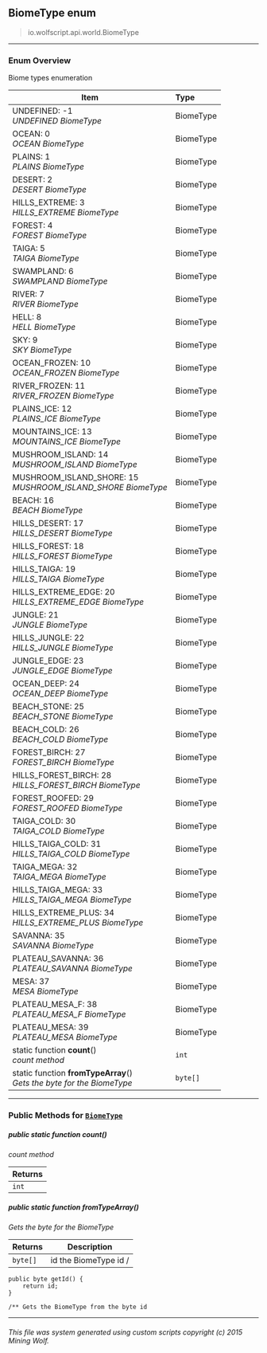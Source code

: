 ## BiomeType __enum__

>io.wolfscript.api.world.BiomeType

---

### Enum Overview

Biome types enumeration

Item | Type   
--- | :--- 
UNDEFINED: -1<br> _UNDEFINED BiomeType_ | BiomeType
OCEAN: 0<br> _OCEAN BiomeType_ | BiomeType
PLAINS: 1<br> _PLAINS BiomeType_ | BiomeType
DESERT: 2<br> _DESERT BiomeType_ | BiomeType
HILLS_EXTREME: 3<br> _HILLS_EXTREME BiomeType_ | BiomeType
FOREST: 4<br> _FOREST BiomeType_ | BiomeType
TAIGA: 5<br> _TAIGA BiomeType_ | BiomeType
SWAMPLAND: 6<br> _SWAMPLAND BiomeType_ | BiomeType
RIVER: 7<br> _RIVER BiomeType_ | BiomeType
HELL: 8<br> _HELL BiomeType_ | BiomeType
SKY: 9<br> _SKY BiomeType_ | BiomeType
OCEAN_FROZEN: 10<br> _OCEAN_FROZEN BiomeType_ | BiomeType
RIVER_FROZEN: 11<br> _RIVER_FROZEN BiomeType_ | BiomeType
PLAINS_ICE: 12<br> _PLAINS_ICE BiomeType_ | BiomeType
MOUNTAINS_ICE: 13<br> _MOUNTAINS_ICE BiomeType_ | BiomeType
MUSHROOM_ISLAND: 14<br> _MUSHROOM_ISLAND BiomeType_ | BiomeType
MUSHROOM_ISLAND_SHORE: 15<br> _MUSHROOM_ISLAND_SHORE BiomeType_ | BiomeType
BEACH: 16<br> _BEACH BiomeType_ | BiomeType
HILLS_DESERT: 17<br> _HILLS_DESERT BiomeType_ | BiomeType
HILLS_FOREST: 18<br> _HILLS_FOREST BiomeType_ | BiomeType
HILLS_TAIGA: 19<br> _HILLS_TAIGA BiomeType_ | BiomeType
HILLS_EXTREME_EDGE: 20<br> _HILLS_EXTREME_EDGE BiomeType_ | BiomeType
JUNGLE: 21<br> _JUNGLE BiomeType_ | BiomeType
HILLS_JUNGLE: 22<br> _HILLS_JUNGLE BiomeType_ | BiomeType
JUNGLE_EDGE: 23<br> _JUNGLE_EDGE BiomeType_ | BiomeType
OCEAN_DEEP: 24<br> _OCEAN_DEEP BiomeType_ | BiomeType
BEACH_STONE: 25<br> _BEACH_STONE BiomeType_ | BiomeType
BEACH_COLD: 26<br> _BEACH_COLD BiomeType_ | BiomeType
FOREST_BIRCH: 27<br> _FOREST_BIRCH BiomeType_ | BiomeType
HILLS_FOREST_BIRCH: 28<br> _HILLS_FOREST_BIRCH BiomeType_ | BiomeType
FOREST_ROOFED: 29<br> _FOREST_ROOFED BiomeType_ | BiomeType
TAIGA_COLD: 30<br> _TAIGA_COLD BiomeType_ | BiomeType
HILLS_TAIGA_COLD: 31<br> _HILLS_TAIGA_COLD BiomeType_ | BiomeType
TAIGA_MEGA: 32<br> _TAIGA_MEGA BiomeType_ | BiomeType
HILLS_TAIGA_MEGA: 33<br> _HILLS_TAIGA_MEGA BiomeType_ | BiomeType
HILLS_EXTREME_PLUS: 34<br> _HILLS_EXTREME_PLUS BiomeType_ | BiomeType
SAVANNA: 35<br> _SAVANNA BiomeType_ | BiomeType
PLATEAU_SAVANNA: 36<br> _PLATEAU_SAVANNA BiomeType_ | BiomeType
MESA: 37<br> _MESA BiomeType_ | BiomeType
PLATEAU_MESA_F: 38<br> _PLATEAU_MESA_F BiomeType_ | BiomeType
PLATEAU_MESA: 39<br> _PLATEAU_MESA BiomeType_ | BiomeType
static function __count__() <br> _count method_ | `int`
static function __fromTypeArray__() <br> _Gets the byte for the BiomeType_ | `byte[]`



---


### Public Methods for [`BiomeType`](BiomeType.md)

##### <a id='count'></a>public static function __count__()

_count method_

Returns | 
--- | 
`int` |


##### <a id='fromtypearray'></a>public static function __fromTypeArray__()

_Gets the byte for the BiomeType_

Returns | Description
--- | --- 
`byte[]` | id the BiomeType id /
    public byte getId() {
        return id;
    }

    /** Gets the BiomeType from the byte id


---


###### This file was system generated using custom scripts copyright (c) 2015 Mining Wolf.
	

